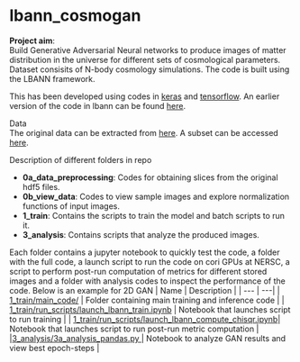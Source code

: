 # lbann_cosmogan

**Project aim**: \
Build Generative Adversarial Neural networks to produce images of matter distribution in the universe for different sets of cosmological parameters.
Dataset consisits of N-body cosmology simulations.
The code is built using the LBANN framework.

This has been developed using codes in [keras](https://github.com/pzharrington/ExaGAN) and [tensorflow](https://github.com/pzharrington/ExaGANv2).
An earlier version of the code in lbann can be found [here](https://github.com/LLNL/lbann/tree/develop/applications/physics/cosmology/ExaGAN).

Data \
The original data can be extracted from [here](https://portal.nersc.gov/project/m3363/).
A subset can be accessed [here](https://portal.nersc.gov/project/m3363/cosmoUniverse_2019_05_4parE/22309462/).

Description of different folders in repo
- **0a_data_preprocessing**:
Codes for obtaining slices from the original hdf5 files.
- **0b_view_data**:
Codes to view sample images and explore normalization functions of input images.
- **1_train**: 
Contains the scripts to train the model and batch scripts to run it.
- **3_analysis**:
Contains scripts that analyze the produced images.


Each folder contains a jupyter notebook to quickly test the code, a folder with the full code, a launch script to run the code on cori GPUs at NERSC, a script to perform post-run computation of metrics for different stored images and a folder with analysis codes to inspect the performance of the code. Below is an example for 2D GAN
| Name | Description |
| --- | ---|
| [1_train/main_code/](https://github.com/vmos1/lbann_cosmogan/tree/master/1_train/main_code) | Folder containing main training and inference code |
| [1_train/run_scripts/launch_lbann_train.ipynb](https://github.com/vmos1/lbann_cosmogan/blob/master/1_train/run_scripts/launch_lbann_train.ipynb) |  Notebook that launches script to run training |
| [1_train/run_scripts/launch_lbann_compute_chisqr.ipynb](https://github.com/vmos1/lbann_cosmogan/blob/master/1_train/run_scripts/launch_lbann_compute_chisqr.ipynb)| Notebook that launches script to run post-run metric computation |
|[3_analysis/3a_analysis_pandas.py ](https://github.com/vmos1/lbann_cosmogan/blob/master/3_analysis/3a_analysis_pandas.py) | Notebook to analyze GAN results and view best epoch-steps |
